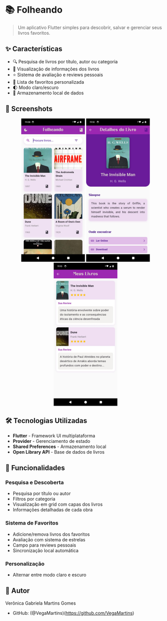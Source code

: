 # 📚 Folheando

> Um aplicativo Flutter simples para descobrir, salvar e gerenciar seus livros favoritos.

## ✨ Características

- 🔍 Pesquisa de livros por título, autor ou categoria
- 📖 Visualização de informações dos livros
- ⭐ Sistema de avaliação e reviews pessoais
- 💜 Lista de favoritos personalizada
- 🌓 Modo claro/escuro
- 💾 Armazenamento local de dados

## 📱 Screenshots

<div align="center">
<img src="screenshots/home_screen.jpg" width="200"/> <img src="screenshots/details_screen.jpg" width="200"/> <img src="screenshots/favorites_screen.jpg" width="200"/>
</div>


## 🛠️ Tecnologias Utilizadas

- **Flutter** - Framework UI multiplataforma
- **Provider** - Gerenciamento de estado
- **Shared Preferences** - Armazenamento local
- **Open Library API** - Base de dados de livros

## 📱 Funcionalidades

### Pesquisa e Descoberta
- Pesquisa por título ou autor
- Filtros por categoria
- Visualização em grid com capas dos livros
- Informações detalhadas de cada obra

### Sistema de Favoritos
- Adicione/remova livros dos favoritos
- Avaliação com sistema de estrelas
- Campo para reviews pessoais
- Sincronização local automática

### Personalização
- Alternar entre modo claro e escuro


## 👤 Autor

Verônica Gabriela Martins Gomes
- GitHub: (@VegaMartins)(https://github.com/VegaMartins)

